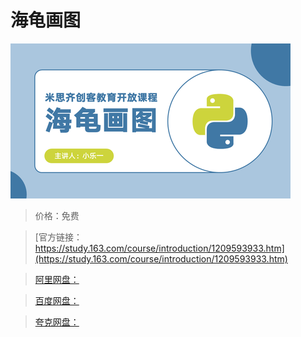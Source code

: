 # 海龟画图

![img](../../../assets/study163/free/de30c97aa38c4bfd9c55022c9b4a4a22.PNG)

> 价格：免费

> [官方链接：https://study.163.com/course/introduction/1209593933.htm](https://study.163.com/course/introduction/1209593933.htm)

> [阿里网盘：]()

> [百度网盘：]()

> [夸克网盘：]()
